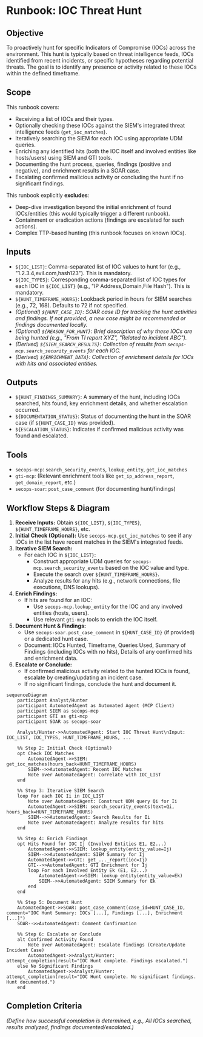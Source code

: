 # Runbook: IOC Threat Hunt

## Objective

To proactively hunt for specific Indicators of Compromise (IOCs) across the environment. This hunt is typically based on threat intelligence feeds, IOCs identified from recent incidents, or specific hypotheses regarding potential threats. The goal is to identify any presence or activity related to these IOCs within the defined timeframe.

## Scope

This runbook covers:
*   Receiving a list of IOCs and their types.
*   Optionally checking these IOCs against the SIEM's integrated threat intelligence feeds (`get_ioc_matches`).
*   Iteratively searching the SIEM for each IOC using appropriate UDM queries.
*   Enriching any identified hits (both the IOC itself and involved entities like hosts/users) using SIEM and GTI tools.
*   Documenting the hunt process, queries, findings (positive and negative), and enrichment results in a SOAR case.
*   Escalating confirmed malicious activity or concluding the hunt if no significant findings.

This runbook explicitly **excludes**:
*   Deep-dive investigation beyond the initial enrichment of found IOCs/entities (this would typically trigger a different runbook).
*   Containment or eradication actions (findings are escalated for such actions).
*   Complex TTP-based hunting (this runbook focuses on known IOCs).

## Inputs

*   `${IOC_LIST}`: Comma-separated list of IOC values to hunt for (e.g., "1.2.3.4,evil.com,hash123"). This is mandatory.
*   `${IOC_TYPES}`: Corresponding comma-separated list of IOC types for each IOC in `${IOC_LIST}` (e.g., "IP Address,Domain,File Hash"). This is mandatory.
*   `${HUNT_TIMEFRAME_HOURS}`: Lookback period in hours for SIEM searches (e.g., 72, 168). Defaults to 72 if not specified.
*   *(Optional) `${HUNT_CASE_ID}`: SOAR case ID for tracking the hunt activities and findings. If not provided, a new case might be recommended or findings documented locally.*
*   *(Optional) `${REASON_FOR_HUNT}`: Brief description of why these IOCs are being hunted (e.g., "From TI report XYZ", "Related to incident ABC").*
*   *(Derived) `${SIEM_SEARCH_RESULTS}`: Collection of results from `secops-mcp.search_security_events` for each IOC.*
*   *(Derived) `${ENRICHMENT_DATA}`: Collection of enrichment details for IOCs with hits and associated entities.*

## Outputs

*   `${HUNT_FINDINGS_SUMMARY}`: A summary of the hunt, including IOCs searched, hits found, key enrichment details, and whether escalation occurred.
*   `${DOCUMENTATION_STATUS}`: Status of documenting the hunt in the SOAR case (if `${HUNT_CASE_ID}` was provided).
*   `${ESCALATION_STATUS}`: Indicates if confirmed malicious activity was found and escalated.

## Tools

*   `secops-mcp`: `search_security_events`, `lookup_entity`, `get_ioc_matches`
*   `gti-mcp`: (Relevant enrichment tools like `get_ip_address_report`, `get_domain_report`, etc.)
*   `secops-soar`: `post_case_comment` (for documenting hunt/findings)

## Workflow Steps & Diagram

1.  **Receive Inputs:** Obtain `${IOC_LIST}`, `${IOC_TYPES}`, `${HUNT_TIMEFRAME_HOURS}`, etc.
2.  **Initial Check (Optional):** Use `secops-mcp.get_ioc_matches` to see if any IOCs in the list have recent matches in the SIEM's integrated feeds.
3.  **Iterative SIEM Search:**
    *   For each IOC in `${IOC_LIST}`:
        *   Construct appropriate UDM queries for `secops-mcp.search_security_events` based on the IOC value and type.
        *   Execute the search over `${HUNT_TIMEFRAME_HOURS}`.
        *   Analyze results for any hits (e.g., network connections, file executions, DNS lookups).
4.  **Enrich Findings:**
    *   If hits are found for an IOC:
        *   Use `secops-mcp.lookup_entity` for the IOC and any involved entities (hosts, users).
        *   Use relevant `gti-mcp` tools to enrich the IOC itself.
5.  **Document Hunt & Findings:**
    *   Use `secops-soar.post_case_comment` in `${HUNT_CASE_ID}` (if provided) or a dedicated hunt case.
    *   Document: IOCs Hunted, Timeframe, Queries Used, Summary of Findings (including IOCs with no hits), Details of any confirmed hits and enrichment data.
6.  **Escalate or Conclude:**
    *   If confirmed malicious activity related to the hunted IOCs is found, escalate by creating/updating an incident case.
    *   If no significant findings, conclude the hunt and document it.

```{mermaid}
sequenceDiagram
    participant Analyst/Hunter
    participant AutomatedAgent as Automated Agent (MCP Client)
    participant SIEM as secops-mcp
    participant GTI as gti-mcp
    participant SOAR as secops-soar

    Analyst/Hunter->>AutomatedAgent: Start IOC Threat Hunt\nInput: IOC_LIST, IOC_TYPES, HUNT_TIMEFRAME_HOURS, ...

    %% Step 2: Initial Check (Optional)
    opt Check IOC Matches
        AutomatedAgent->>SIEM: get_ioc_matches(hours_back=HUNT_TIMEFRAME_HOURS)
        SIEM-->>AutomatedAgent: Recent IOC Matches
        Note over AutomatedAgent: Correlate with IOC_LIST
    end

    %% Step 3: Iterative SIEM Search
    loop For each IOC Ii in IOC_LIST
        Note over AutomatedAgent: Construct UDM query Qi for Ii
        AutomatedAgent->>SIEM: search_security_events(text=Qi, hours_back=HUNT_TIMEFRAME_HOURS)
        SIEM-->>AutomatedAgent: Search Results for Ii
        Note over AutomatedAgent: Analyze results for hits
    end

    %% Step 4: Enrich Findings
    opt Hits Found for IOC Ij (Involved Entities E1, E2...)
        AutomatedAgent->>SIEM: lookup_entity(entity_value=Ij)
        SIEM-->>AutomatedAgent: SIEM Summary for Ij
        AutomatedAgent->>GTI: get_..._report(ioc=Ij)
        GTI-->>AutomatedAgent: GTI Enrichment for Ij
        loop For each Involved Entity Ek (E1, E2...)
            AutomatedAgent->>SIEM: lookup_entity(entity_value=Ek)
            SIEM-->>AutomatedAgent: SIEM Summary for Ek
        end
    end

    %% Step 5: Document Hunt
    AutomatedAgent->>SOAR: post_case_comment(case_id=HUNT_CASE_ID, comment="IOC Hunt Summary: IOCs [...], Findings [...], Enrichment [...]")
    SOAR-->>AutomatedAgent: Comment Confirmation

    %% Step 6: Escalate or Conclude
    alt Confirmed Activity Found
        Note over AutomatedAgent: Escalate findings (Create/Update Incident Case)
        AutomatedAgent->>Analyst/Hunter: attempt_completion(result="IOC Hunt complete. Findings escalated.")
    else No Significant Findings
        AutomatedAgent->>Analyst/Hunter: attempt_completion(result="IOC Hunt complete. No significant findings. Hunt documented.")
    end
```

## Completion Criteria

*(Define how successful completion is determined, e.g., All IOCs searched, results analyzed, findings documented/escalated.)*
